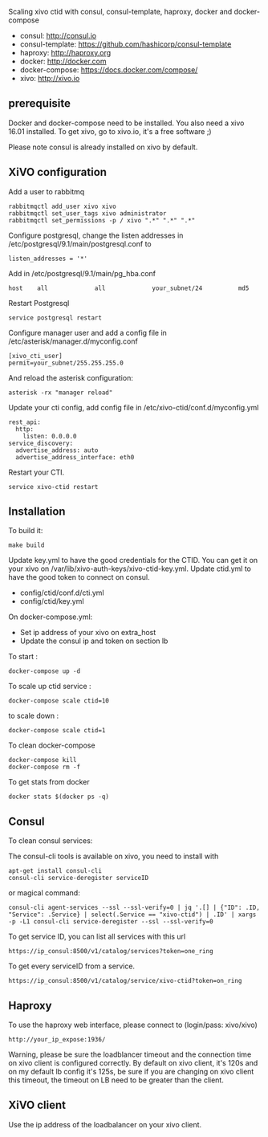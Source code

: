 Scaling xivo ctid with consul, consul-template, haproxy, docker and docker-compose

* consul: http://consul.io
* consul-template: https://github.com/hashicorp/consul-template
* haproxy: http://haproxy.org
* docker: http://docker.com
* docker-compose: https://docs.docker.com/compose/
* xivo: http://xivo.io

prerequisite
------------

Docker and docker-compose need to be installed. You also need a xivo 16.01 installed. To get xivo, go to xivo.io, it's a free software ;)

Please note consul is already installed on xivo by default.

XiVO configuration
------------------

Add a user to rabbitmq

    rabbitmqctl add_user xivo xivo
    rabbitmqctl set_user_tags xivo administrator
    rabbitmqctl set_permissions -p / xivo ".*" ".*" ".*" 

Configure postgresql, change the listen addresses in /etc/postgresql/9.1/main/postgresql.conf to

    listen_addresses = '*'

Add in /etc/postgresql/9.1/main/pg_hba.conf

    host    all             all             your_subnet/24          md5

Restart Postgresql

    service postgresql restart

Configure manager user and add a config file in /etc/asterisk/manager.d/myconfig.conf 

    [xivo_cti_user]
    permit=your_subnet/255.255.255.0

And reload the asterisk configuration:

    asterisk -rx "manager reload"

Update your cti config, add config file in /etc/xivo-ctid/conf.d/myconfig.yml

    rest_api:
      http:
        listen: 0.0.0.0
    service_discovery:
      advertise_address: auto
      advertise_address_interface: eth0

Restart your CTI.

    service xivo-ctid restart

Installation
------------

To build it:

    make build

Update key.yml to have the good credentials for the CTID. You can get it on your xivo on /var/lib/xivo-auth-keys/xivo-ctid-key.yml.
Update ctid.yml to have the good token to connect on consul.

- config/ctid/conf.d/cti.yml
- config/ctid/key.yml

On docker-compose.yml:

- Set ip address of your xivo on extra_host
- Update the consul ip and token on section lb

To start :

    docker-compose up -d

To scale up ctid service :

    docker-compose scale ctid=10

to scale down :

    docker-compose scale ctid=1

To clean docker-compose

    docker-compose kill
    docker-compose rm -f

To get stats from docker

    docker stats $(docker ps -q)

Consul
------

To clean consul services:

The consul-cli tools is available on xivo, you need to install with

    apt-get install consul-cli
    consul-cli service-deregister serviceID

or magical command:

    consul-cli agent-services --ssl --ssl-verify=0 | jq '.[] | {"ID": .ID, "Service": .Service} | select(.Service == "xivo-ctid") | .ID' | xargs -p -L1 consul-cli service-deregister --ssl --ssl-verify=0 

To get service ID, you can list all services with this url

    https://ip_consul:8500/v1/catalog/services?token=one_ring

To get every serviceID from a service.

    https://ip_consul:8500/v1/catalog/service/xivo-ctid?token=on_ring

Haproxy
-------

To use the haproxy web interface, please connect to (login/pass: xivo/xivo)

    http://your_ip_expose:1936/

Warning, please be sure the loadblancer timeout and the connection time on xivo client is configured correctly. By default on xivo client, it's 120s and on my default lb config it's 125s, be sure if you are changing on xivo client this timeout, the timeout on LB need to be greater than the client.

XiVO client
-----------

Use the ip address of the loadbalancer on your xivo client.
